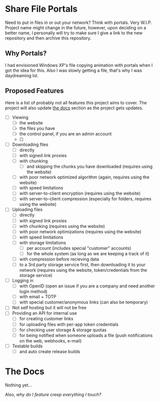 # Share File Portals

Need to put in files in or out your network? Think with portals. Very W.I.P.
Project name might change in the future, however, upon deciding on a better name, I personally will try to make sure I give a link to the new repository and then archive this repository.

## Why Portals?

I had envisioned Windows XP's file copying animation with portals when I got the idea for this.
Also I was slowly getting a file, that's why I was daydreaming lol.

## Proposed Features

Here is a list of probably not all features this project aims to cover.
The project will also update [the docs](#the-docs) section as the project gets updates.

- [ ] Viewing
  - [ ] the website
  - [ ] the files you have
  - [ ] the control panel, if you are an admin account
  - [ ] 
- [ ] Downloading files
  - [ ] directly
  - [ ] with signed link proxies
  - [ ] with chunking
    - [ ] and skipping the chunks you have downloaded (requires using the website)
  - [ ] with poor network optimized algorithm (again, requires using the website)
  - [ ] with speed limitations
  - [ ] with server-to-client encryption (requires using the website)
  - [ ] with server-to-client compression (especially for folders, requires using the website)
- [ ] Uploading files
  - [ ] directly
  - [ ] with signed link proxies
  - [ ] with chunking (requires using the website)
  - [ ] with poor network optimizations (requires using the website)
  - [ ] with speed limitations
  - [ ] with storage limitations
    - [ ] per account (includes special "customer" accounts)
    - [ ] for the whole system (as long as we are keeping a track of it)
  - [ ] with compression before recieving data
  - [ ] to a 3rd party storage service first, then downloading it to your network (requires using the website, token/credentials from the storage service)
- [ ] Logging in
  - [ ] with OpenID (open an issue if you are a company and need another login method)
  - [ ] with email + TOTP
  - [ ] with special customer/anonymous links (can also be temporary)
- [ ] Not self hosting but it will not be free
- [ ] Providing an API for internal use
  - [ ] for creating customer links
  - [ ] for uploading files with per-app token credentials
  - [ ] for checking user storage & storage quotas
  - [ ] for being notified when someone uploads a file (push notifications on the web, webhooks, e-mail)
- [ ] Testable builds
  - [ ] and auto create release builds
  
# The Docs

Nothing yet...

Also, _why do I feature creep everything I touch?_
